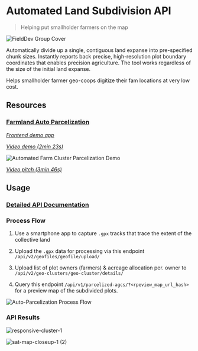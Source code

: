 # Automated Land Subdivision API
> Helping put smallholder farmers on the map

![FieldDev Group Cover](https://user-images.githubusercontent.com/60096838/227154345-fd5e8a8f-c7b4-4cd2-85b7-4a0a81213c17.jpg)

Automatically divide up a single, contiguous land expanse into pre-specified chunk sizes. Instantly reports back precise, high-resolution plot boundary coordinates that enables precision agriculture. The tool works regardless of the size of the initial land expanse. 

Helps smallholder farmer geo-coops digitize their fam locations at very low cost.

## Resources

### [Farmland Auto Parcelization](http://51.20.26.23:9443/)

*[Frontend demo app](https://farmplots.web.app)*

*[Video demo (2min 23s)](https://www.loom.com/share/44a371170c8f46fe9bf30ed946f44604)*

![Automated Farm Cluster Parcelization Demo](https://github.com/monolithgoon/automated-land-subdivision-api/assets/60096838/3f884963-02a1-4455-b7d9-a281fc114ef7)

*[Video pitch (3min 46s)](https://www.loom.com/share/c5ae871e21c1405e84ca1e573a9a7c99)*

## Usage

### [Detailed API Documentation](http://51.20.26.23:9443/api-guide)

### Process Flow

1. Use a smartphone app to capture `.gpx` tracks that trace the extent of the collective land

2. Upload the `.gpx` data for processing via this endpoint `/api/v2/geofiles/geofile/upload/`

3. Upload list of plot owners (farmers) & acreage allocation per. owner to `/api/v2/geo-clusters/geo-cluster/details/`

4. Query this endpoint `/api/v1/parcelized-agcs/?<rpeview_map_url_hash>` for a preview map of the subdivided plots.

![Auto-Parcelization Process Flow](https://user-images.githubusercontent.com/60096838/227159621-6dfccf1a-f4b4-4c76-9946-ed7512e18235.png)

### API Results

![responsive-cluster-1](https://user-images.githubusercontent.com/60096838/161726087-398efd30-1ff3-4535-877b-23a95393ba33.jpg)

![sat-map-closeup-1 (2)](https://user-images.githubusercontent.com/60096838/161726116-60a1771b-54c9-4ac0-bddb-7d58bf4d4b7f.png)

